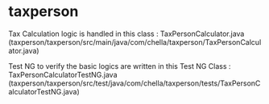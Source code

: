 # taxperson


Tax Calculation logic is handled in this class : TaxPersonCalculator.java 
(taxperson/taxperson/src/main/java/com/chella/taxperson/TaxPersonCalculator.java)

Test NG to verify the basic logics are written in this Test NG Class : TaxPersonCalculatorTestNG.java
(taxperson/taxperson/src/test/java/com/chella/taxperson/tests/TaxPersonCalculatorTestNG.java)
